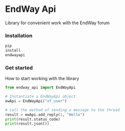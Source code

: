 # EndWay Api

Library for convenient work with the EndWay forum

### Installation

```Python
pip
install
endwayapi
```

### Get started

How to start working with the library

```Python
from endway_api import EndWayApi

# Instantiate a EndWayApi object
ewApi = EndWayApi("xf_user")

# call the method of sending a message to the thread
result = ewApi.add_reply(1, "Hello")
print(result.status_code)
print(result.json())
```